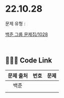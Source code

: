 # 22.10.28
문제 유형 : 
</br>

[백준 그룹 문제집/1028]()

</br>

## 🧑🏽‍💻 Code Link
| 문제 출처   | 번호       | 문제      | 
| :--------: | :--------: | :--------: |
| 백준        |      |       |   
|             |           |           |  
